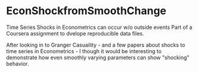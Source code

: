# EconShockfromSmoothChange
Time Series Shocks in Econometrics can occur w/o outside events
Part of a Coursera assignment to dvelope reproducible data files.

After looking in to Granger Casuaility - and a few papers about shocks to time series in Econometrics - I though it 
would be interesting to demonstrate how even smoothly varying parameters can show "shocking" behavior.
